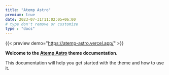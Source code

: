 ```yaml
---
title: "Atemp Astro"
premium: true
date: 2023-07-31T11:02:05+06:00 
# type don't remove or customize
type : "docs"
---
```


{{< preview demo="https://atemp-astro.vercel.app/" >}}


**Welcome to the [Atemp Astro](https://themefisher.com/products/atemp-astro/) theme documentation.**

This documentation will help you get started with the theme and how to use it. 